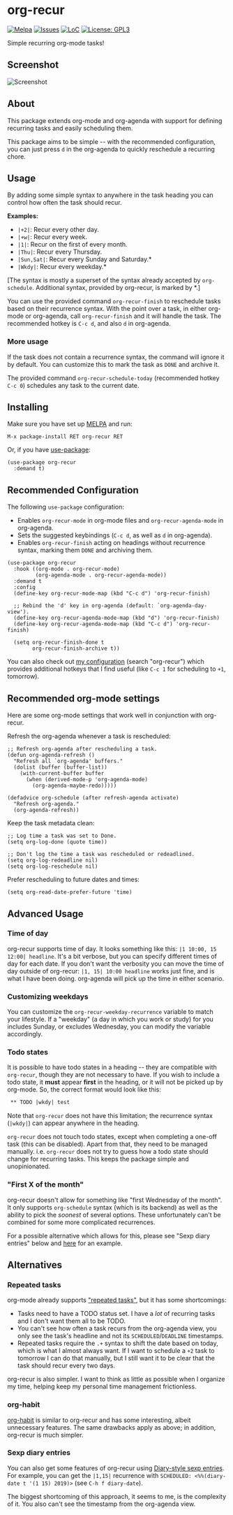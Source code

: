 # org-recur

[![Melpa](https://melpa.org/packages/org-recur-badge.svg)](https://melpa.org/#/org-recur)
[![Issues](https://img.shields.io/github/issues-raw/mrcnski/org-recur.svg)](https://github.com/mrcnski/org-recur/issues)
[![LoC](https://tokei.rs/b1/github/mrcnski/org-recur)](https://github.com/mrcnski/org-recur)
[![License: GPL3](https://img.shields.io/badge/License-GPL3-yellow.svg)](https://opensource.org/licenses/GPL-3.0)

Simple recurring org-mode tasks!

## Screenshot

![Screenshot](screenshot.png)

## About

This package extends org-mode and org-agenda with support for defining recurring
tasks and easily scheduling them.

This package aims to be simple -- with the recommended configuration, you can
just press `d` in the org-agenda to quickly reschedule a recurring chore.

## Usage

By adding some simple syntax to anywhere in the task heading you can control how
often the task should recur.

**Examples:**

+ `|+2|`: Recur every other day.
+ `|+w|`: Recur every week.
+ `|1|`: Recur on the first of every month.
+ `|Thu|`: Recur every Thursday.
+ `|Sun,Sat|`: Recur every Sunday and Saturday.*
+ `|Wkdy|`: Recur every weekday.*

[The syntax is mostly a superset of the syntax already accepted by
`org-schedule`. Additional syntax, provided by org-recur, is marked by *.]

You can use the provided command `org-recur-finish` to reschedule tasks based on
their recurrence syntax. With the point over a task, in either org-mode or
org-agenda, call `org-recur-finish` and it will handle the task. The recommended
hotkey is `C-c d`, and also `d` in org-agenda.

### More usage

If the task does not contain a recurrence syntax, the command will ignore it by
default. You can customize this to mark the task as `DONE` and archive it.

The provided command `org-recur-schedule-today` (recommended hotkey `C-c 0`)
schedules any task to the current date.

## Installing

Make sure you have set up [MELPA](http://melpa.milkbox.net/#/getting-started) and run:

```
M-x package-install RET org-recur RET
```

Or, if you have [use-package](https://github.com/jwiegley/use-package):

```elisp
(use-package org-recur
  :demand t)
```

## Recommended Configuration

The following `use-package` configuration:

+ Enables `org-recur-mode` in org-mode files and `org-recur-agenda-mode` in org-agenda.
+ Sets the suggested keybindings (`C-c d`, as well as `d` in org-agenda).
+ Enables `org-recur-finish` acting on headings without recurrence syntax, marking them `DONE` and archiving them.

```elisp
(use-package org-recur
  :hook ((org-mode . org-recur-mode)
         (org-agenda-mode . org-recur-agenda-mode))
  :demand t
  :config
  (define-key org-recur-mode-map (kbd "C-c d") 'org-recur-finish)

  ;; Rebind the 'd' key in org-agenda (default: `org-agenda-day-view').
  (define-key org-recur-agenda-mode-map (kbd "d") 'org-recur-finish)
  (define-key org-recur-agenda-mode-map (kbd "C-c d") 'org-recur-finish)

  (setq org-recur-finish-done t
        org-recur-finish-archive t))
```

You can also check out [my configuration](https://github.com/mrcnski/init.el/blob/master/init.el) (search "org-recur") which provides additional hotkeys that I find useful (like `C-c 1` for scheduling to `+1`, tomorrow).

## Recommended org-mode settings

Here are some org-mode settings that work well in conjunction with org-recur.

Refresh the org-agenda whenever a task is rescheduled:

```elisp
;; Refresh org-agenda after rescheduling a task.
(defun org-agenda-refresh ()
  "Refresh all `org-agenda' buffers."
  (dolist (buffer (buffer-list))
    (with-current-buffer buffer
      (when (derived-mode-p 'org-agenda-mode)
        (org-agenda-maybe-redo)))))

(defadvice org-schedule (after refresh-agenda activate)
  "Refresh org-agenda."
  (org-agenda-refresh))
```

Keep the task metadata clean:

```elisp
;; Log time a task was set to Done.
(setq org-log-done (quote time))

;; Don't log the time a task was rescheduled or redeadlined.
(setq org-log-redeadline nil)
(setq org-log-reschedule nil)
```

Prefer rescheduling to future dates and times:

```elisp
(setq org-read-date-prefer-future 'time)
```

## Advanced Usage

### Time of day

org-recur supports time of day. It looks something like this: `|1 10:00, 15 12:00| headline`. It's a bit verbose, but you can specify different times of day for each date. If you don't want the verbosity you can move the time of day outside of org-recur: `|1, 15| 10:00 headline` works just fine, and is what I have been doing. org-agenda will pick up the time in either scenario.

### Customizing weekdays

You can customize the `org-recur-weekday-recurrence` variable to match your lifestyle. If a "weekday" (a day in which you work or study) for you includes Sunday, or excludes Wednesday, you can modify the variable accordingly.

### Todo states

It is possible to have todo states in a heading -- they are compatible with
`org-recur`, though they are not necessary to have. If you wish to include a
todo state, it **must** appear **first** in the heading, or it will not be
picked up by org-mode. So, the correct format would look like this:

```org
 ** TODO |wkdy| test
```

Note that `org-recur` does not have this limitation; the recurrence syntax
(`|wkdy|`) can appear anywhere in the heading.

`org-recur` does not touch todo states, except when completing a one-off task
(this can be disabled). Apart from that, they need to be managed manually. i.e.
`org-recur` does not try to guess how a todo state should change for recurring
tasks. This keeps the package simple and unopinionated.

### "First X of the month"

org-recur doesn't allow for something like "first Wednesday of the month". It only supports `org-schedule` syntax (which is its backend) as well as the ability to pick the *soonest* of several options. These unfortunately can't be combined for some more complicated recurrences.

For a possible alternative which allows for this, please see "Sexp diary entries" below and [here](https://stackoverflow.com/q/16946220/6085242) for an example.

## Alternatives

### Repeated tasks

org-mode already supports ["repeated tasks"](https://orgmode.org/manual/Repeated-tasks.html), but it has some shortcomings:

+ Tasks need to have a TODO status set. I have a *lot* of recurring tasks and I don't want them all to be TODO.
+ You can't see how often a task recurs from the org-agenda view, you only see the task's headline and not its `SCHEDULED`/`DEADLINE` timestamps.
+ Repeated tasks require the `.+` syntax to shift the date based on today, which is what I almost always want. If I want to schedule a `+2` task to tomorrow I can do that manually, but I still want it to be clear that the task should recur every two days.

org-recur is also simpler. I want to think as little as possible when I organize my time, helping keep my personal time management frictionless.

### org-habit

[org-habit](https://orgmode.org/manual/Tracking-your-habits.html) is similar to org-recur and has some interesting, albeit unnecessary features. The same drawbacks apply as above; in addition, org-recur is much simpler.

### Sexp diary entries

You can also get some features of org-recur using [Diary-style sexp entries](https://orgmode.org/guide/Timestamps.html). For example, you can get the `|1,15|` recurrence with `SCHEDULED: <%%(diary-date t '(1 15) 2019)>` (see `C-h f diary-date`).

The biggest shortcoming of this approach, it seems to me, is the complexity of it. You also can't see the timestamp from the org-agenda view.
